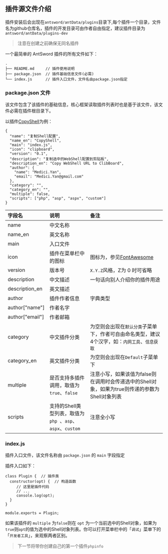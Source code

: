 插件源文件介绍
---

插件安装后会出现在`antsword/antData/plugins`目录下,每个插件一个目录，文件名为github仓库名，插件的开发目录可由作者自由指定，建议插件目录为`antsword/antData/plugins-dev`

> 注意在创建之前确保无同名插件

一个最简单的 AntSword 插件的所有文件如下：

```
.
├── README.md     // 插件使用说明
├── package.json  // 插件基础信息文件(必需)
└── index.js      // 插件入口文件，文件名由package.json指定
```

### package.json 文件

该文件包含了该插件的基础信息，核心框架读取插件列表时也是基于该文件，该文件必需在插件根目录下。

以插件[CopyShell](https://github.com/AntSword-Store/CopyShell)为例：

```
{
  "name": "复制Shell配置",
  "name_en": "CopyShell",
  "main": "index.js",
  "icon": "clipboard",
  "version": "0.1",
  "description": "复制选中的WebShell配置到剪贴板",
  "description_en": "Copy WebShell URL to ClibBoard",
  "author": {
    "name": "Medici.Yan",
    "email": "Medici.Yan@gmail.com"
  },
  "category": "",
  "category_en": "",
  "multiple": false,
  "scripts": ["php", "asp", "aspx", "custom"]
}
```

字段名 | 说明 | 备注
:--|:--|:--
name | 中文名称|
name_en | 英文名称 |
main | 入口文件 | 
icon | 插件在菜单栏中的图标 | 图标为，参见[FontAwesome](http://fontawesome.io/icons/)
version | 版本号 | `X.Y.Z`风格，Z为 0 时可省略
description | 中文描述 | 一句话向别人介绍你的插件用途
description_en | 英文描述 |
author | 插件作者信息 | 字典类型
author["name"] | 作者名字 |
author["email"] | 作者邮箱 |
category | 中文插件分类 | 为空则会出现在`默认分类`子菜单下，作者可自由命名类型，建议4个汉字，如：`内网工具`、`信息获取`
category_en | 英文插件分类 | 为空则会出现在`Default`子菜单下
multiple | 是否支持多插件调用，取值为`true`、`false` | 注意小写，如果该值为false则在调用时会传递选中的Shell对象，如果为true则传递的参数为Shell对象列表
scripts | 支持的Shell类型列表，取值为`php `、`asp`、`aspx`、`custom` | 注意全小写

### index.js

插件入口文件，该文件名称由 `package.json` 的 `main` 字段指定

插件入口如下：

```
class Plugin {  // 插件类
  constructor(opt) {  // 构造函数
	 // 这里是插件代码
	 // ...
	 console.log(opt);
  }
}

module.exports = Plugin;
```

如果该插件的 `multiple` 为`false`则在 `opt` 为一个当前选中的Shell对象，如果为`true`则`opt`的值为选中的Shell对象列表。你可以打开菜单栏中的「`调试`」菜单下的「`开发者工具`」，来观察两者区别。

> 下一节将带你创建自己的第一个插件`phpinfo`